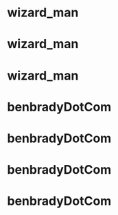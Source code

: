 # wizard_man
# wizard_man
# wizard_man
# benbradyDotCom
# benbradyDotCom
# benbradyDotCom
# benbradyDotCom
